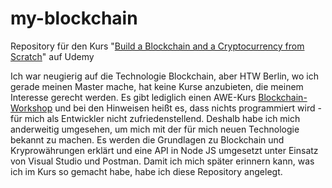 # my-blockchain
<p>Repository für den Kurs "<a href="https://www.udemy.com/build-blockchain/">Build a Blockchain and a Cryptocurrency from Scratch</a>" auf Udemy</p>
<p>Ich war neugierig auf die Technologie Blockchain, aber HTW Berlin, wo ich gerade meinen Master mache, hat keine Kurse anzubieten, die meinem Interesse gerecht werden. Es gibt lediglich einen AWE-Kurs <a href="https://lsf.htw-berlin.de/qisserver/rds?state=wsearchv&search=2&veranstaltung.veranstid=138873">Blockchain-Workshop</a> und bei den Hinweisen heißt es, dass nichts programmiert wird - für mich als Entwickler nicht zufriedenstellend. Deshalb habe ich mich anderweitig umgesehen, um mich mit der für mich neuen Technologie bekannt zu machen. Es werden die Grundlagen zu Blockchain und Kryprowährungen erklärt und eine API in Node JS umgesetzt unter Einsatz von Visual Studio und Postman. Damit ich mich später erinnern kann, was ich im Kurs so gemacht habe, habe ich diese Repository angelegt.</p>
